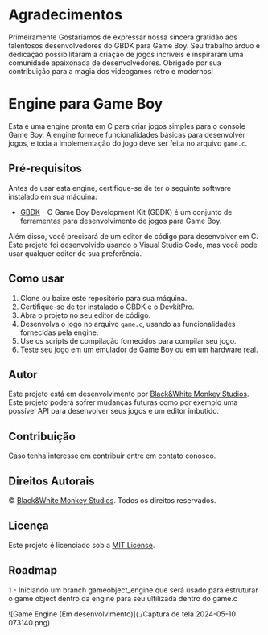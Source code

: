 # Agradecimentos

Primeiramente Gostaríamos de expressar nossa sincera gratidão aos talentosos desenvolvedores do GBDK para Game Boy. Seu trabalho árduo e dedicação possibilitaram a criação de jogos incríveis e inspiraram uma comunidade apaixonada de desenvolvedores. Obrigado por sua contribuição para a magia dos videogames retro e modernos!

# Engine para Game Boy

Esta é uma engine pronta em C para criar jogos simples para o console Game Boy. A engine fornece funcionalidades básicas para desenvolver jogos, e toda a implementação do jogo deve ser feita no arquivo `game.c`.

## Pré-requisitos

Antes de usar esta engine, certifique-se de ter o seguinte software instalado em sua máquina:

- [GBDK](https://gbdk.dev/) - O Game Boy Development Kit (GBDK) é um conjunto de ferramentas para desenvolvimento de jogos para Game Boy.

Além disso, você precisará de um editor de código para desenvolver em C. Este projeto foi desenvolvido usando o Visual Studio Code, mas você pode usar qualquer editor de sua preferência.

## Como usar

1. Clone ou baixe este repositório para sua máquina.
2. Certifique-se de ter instalado o GBDK e o DevkitPro.
3. Abra o projeto no seu editor de código.
4. Desenvolva o jogo no arquivo `game.c`, usando as funcionalidades fornecidas pela engine.
5. Use os scripts de compilação fornecidos para compilar seu jogo.
6. Teste seu jogo em um emulador de Game Boy ou em um hardware real.

## Autor

Este projeto está em desenvolvimento por [Black&White Monkey Studios](https://github.com/RodolfoCorreiaNascimento).
Este projeto poderá sofrer mudanças futuras como por exemplo uma possível API para desenvolver seus jogos e um editor imbutido.

## Contribuição

Caso tenha interesse em contribuir entre em contato conosco.

## Direitos Autorais

© [Black&White Monkey Studios](https://github.com/RodolfoCorreiaNascimento). Todos os direitos reservados.

## Licença

Este projeto é licenciado sob a [MIT License](LICENSE).

## Roadmap
1 - Iniciando um branch gameobject_engine que será usado para estruturar o game object dentro da engine para seu ultilizada dentro do game.c

![Game Engine (Em desenvolvimento)](./Captura de tela 2024-05-10 073140.png)
